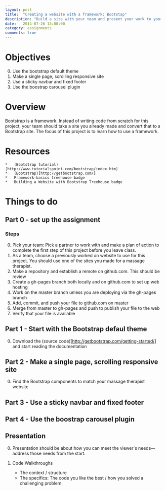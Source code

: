 ```yaml
---
layout: post
title:  "Creating a website with a framework: Bootstap"
description: "Build a site with your team and present your work to your peers."
date:   2014-07-26 13:00:00
category: assignments
comments: true
---
```


Objectives
==========
0. Use the bootstrap default theme
0. Make a single page, scrolling responsive site
0. Use a sticky navbar and fixed footer
0. Use the boostrap carousel plugin

Overview
========
Bootstrap is a framework.  Instead of writing code from scratch for this project, your team should take a site you already made and convert that to a Bootstrap site.  The focus of this project is to learn how to use a framework.

Resources
=========
	*	(Bootstrap tutorial)[http://www.tutorialspoint.com/bootstrap/index.htm]
	*	(Bootstrap)[http://getbootstrap.com/]
	*	Framework-basics treehouse badge
	*	Building a Website with Bootstrap Treehouse badge


Things to do
=====

Part 0 - set up the assignment
----------------------------------

### Steps
0. Pick your team: Pick a partner to work with and make a plan of action to complete the first step of this project before you leave class.
0. As a team, choose a previously worked on website to use for this project.  You should use one of the sites you made for a massage therapist.
0. Make a repository and establish a remote on github.com. This should be review
0. Create a gh-pages branch both locally and on github.com to set up web hosting
0. Work on the master branch unless you are deploying via the gh-pages branch
0. Add, commit, and push your file to github.com on master
0. Merge from master to gh-pages and push to publish your file to the web
0. Verify that your file is available

Part 1 - Start with the Bootstrap defaul theme
----------------------------------
0. Download the (source code)[http://getbootstrap.com/getting-started/] and start reading the documentation

Part 2 - Make a single page, scrolling responsive site
----------------------------------
0. Find the Bootstrap components to match your massage therapist website


Part 3 - Use a sticky navbar and fixed footer
----------------------------------


Part 4 - Use the boostrap carousel plugin
----------------------------------

Presentation
----------------------------------
0. Presentation should be about how you can meet the viewer's needs—address those needs from the start.

0. Code Walkthroughs
	*	The context / structure
	*	The specifics: The code you like the best / how you solved a challenging problem.
